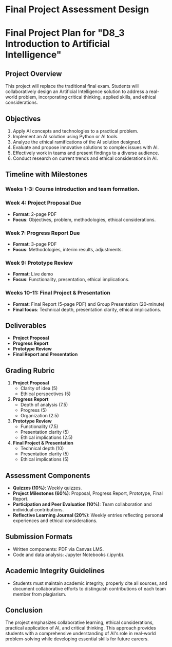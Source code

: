 Final Project Assessment Design
===============================

# Final Project Plan for "D8_3 Introduction to Artificial Intelligence"

## Project Overview
This project will replace the traditional final exam. Students will collaboratively design an Artificial Intelligence solution to address a real-world problem, incorporating critical thinking, applied skills, and ethical considerations.

## Objectives
1. Apply AI concepts and technologies to a practical problem.
2. Implement an AI solution using Python or AI tools.
3. Analyze the ethical ramifications of the AI solution designed.
4. Evaluate and propose innovative solutions to complex issues with AI.
5. Effectively work in teams and present findings to a diverse audience.
6. Conduct research on current trends and ethical considerations in AI.

## Timeline with Milestones
### **Weeks 1-3**: Course introduction and team formation.  
### **Week 4**: Project Proposal Due
- **Format**: 2-page PDF
- **Focus**: Objectives, problem, methodologies, ethical considerations.
### **Week 7**: Progress Report Due
- **Format**: 3-page PDF
- **Focus**: Methodologies, interim results, adjustments.
### **Week 9**: Prototype Review
- **Format**: Live demo
- **Focus**: Functionality, presentation, ethical implications.
### **Weeks 10-11**: Final Project & Presentation
- **Format**: Final Report (5-page PDF) and Group Presentation (20-minute)
- **Final focus**: Technical depth, presentation clarity, ethical implications.

## Deliverables
- **Project Proposal**
- **Progress Report**
- **Prototype Review**
- **Final Report and Presentation**

## Grading Rubric
1. **Project Proposal**
   - Clarity of idea (5)
   - Ethical perspectives (5)
2. **Progress Report**
   - Depth of analysis (7.5)
   - Progress (5)
   - Organization (2.5)
3. **Prototype Review**
   - Functionality (7.5)
   - Presentation clarity (5)
   - Ethical implications (2.5)
4. **Final Project & Presentation**
   - Technical depth (10)
   - Presentation clarity (5)
   - Ethical implications (5)

## Assessment Components
- **Quizzes (10%)**: Weekly quizzes.
- **Project Milestones (60%)**: Proposal, Progress Report, Prototype, Final Report.
- **Participation and Peer Evaluation (10%)**: Team collaboration and individual contributions.
- **Reflective Learning Journal (20%)**: Weekly entries reflecting personal experiences and ethical considerations.

## Submission Formats
- Written components: PDF via Canvas LMS.
- Code and data analysis: Jupyter Notebooks (.ipynb).

## Academic Integrity Guidelines
- Students must maintain academic integrity, properly cite all sources, and document collaborative efforts to distinguish contributions of each team member from plagiarism.

## Conclusion
The project emphasizes collaborative learning, ethical considerations, practical application of AI, and critical thinking. This approach provides students with a comprehensive understanding of AI's role in real-world problem-solving while developing essential skills for future careers.